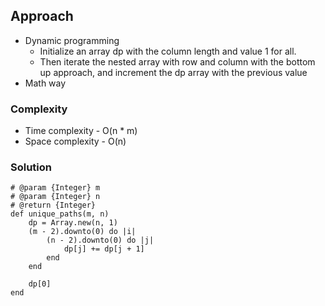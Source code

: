 ## Approach
- Dynamic programming
  - Initialize an array dp with the column length and value 1 for all.
  - Then iterate the nested array with row and column with the bottom up approach, and increment the dp array with the previous value
- Math way 

### Complexity
- Time complexity - O(n * m)
- Space complexity - O(n)

### Solution
```
# @param {Integer} m
# @param {Integer} n
# @return {Integer}
def unique_paths(m, n)
    dp = Array.new(n, 1)
    (m - 2).downto(0) do |i|
        (n - 2).downto(0) do |j|
            dp[j] += dp[j + 1]
        end
    end

    dp[0]
end
```
